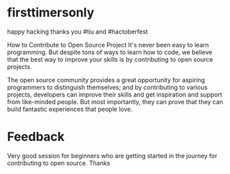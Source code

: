 
# firsttimersonly

happy hacking thanks you #tiu and #hactoberfest

How to Contribute to Open Source Project
It's never been easy to learn programming. But despite tons of ways to learn how to code, we believe that the best way to improve your skills is by contributing to open source projects.

The open source community provides a great opportunity for aspiring programmers to distinguish themselves; and by contributing to various projects, developers can improve their skills and get inspiration and support from like-minded people. But most importantly, they can prove that they can build fantastic experiences that people love.

# Feedback

Very good session for beginners who are getting started in the journey for contributing to open source. Thanks
